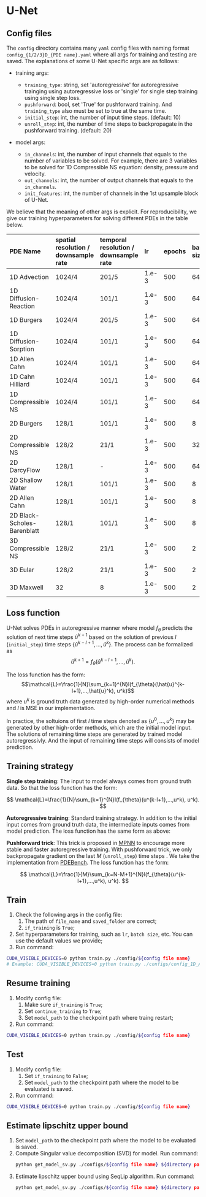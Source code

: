 # U-Net

## Config files

The `config` directory contains many `yaml` config files with naming format `config_{1/2/3}D_{PDE name}.yaml` where all args for training and testing are saved. The explanations of some U-Net specific args are as follows:

* training args:
    * `training_type`: string, set 'autoregressive' for autoregressive trainging using autoregressive loss or 'single' for single step training using single step loss.
    * `pushforward`: bool, set 'True' for pushforward training. And `training_type` also must be set to true at the same time.
    * `initial_step`: int, the number of input time steps. (default: 10)
    * `unroll_step`: int, the number of time steps to backpropagate in the pushforward training. (default: 20)

* model args:
    * `in_channels`: int, the number of input channels that equals to the number of variables to be solved. For example, there are 3 variables to be solved for 1D Compressible NS equation: density, pressure and velocity.
    * `out_channels`: int, the number of output channels that equals to the `in_channels`.
    * `init_features`: int, the number of channels in the 1st upsample block of U-Net.

We believe that the meaning of other args is explicit. For reproducibility, we give our training hyperparameters for solving different PDEs in the table below.

| PDE Name                    | spatial resolution / downsample rate | temporal resolution / downsample rate | lr    | epochs | batch size | weight decay | initial step | unroll step |
| :-------------------------- | :---------------------- | :----------------------- | :---- | :----- | :--------- | :----------- | :----------- | :---------- |
| 1D Advection                | 1024/4                  | 201/5                    | 1.e-3 | 500    | 64         | 1.e-4        | 10           | 20          |
| 1D Diffusion-Reaction       | 1024/4                  | 101/1                    | 1.e-3 | 500    | 64         | 1.e-4        | 10           | 20          |
| 1D Burgers                  | 1024/4                  | 201/5                    | 1.e-3 | 500    | 64         | 1.e-4        | 10           | 20          |
| 1D Diffusion-Sorption       | 1024/4                  | 101/1                    | 1.e-3 | 500    | 64         | 1.e-4        | 10           | 20          |
| 1D Allen Cahn               | 1024/4                  | 101/1                    | 1.e-3 | 500    | 64         | 1.e-4        | 10           | 20          |
| 1D Cahn Hilliard            | 1024/4                  | 101/1                    | 1.e-3 | 500    | 64         | 1.e-4        | 10           | 20          |
| 1D Compressible NS          | 1024/4                  | 101/1                    | 1.e-3 | 500    | 64         | 1.e-4        | 10           | 20          |
| 2D Burgers                  | 128/1                   | 101/1                    | 1.e-3 | 500    | 8          | 1.e-4        | 10           | 20          |
| 2D Compressible NS          | 128/2                   | 21/1                     | 1.e-3 | 500    | 32         | 1.e-4        | 10           | 20          |
| 2D DarcyFlow                | 128/1                   | -                        | 1.e-3 | 500    | 64         | 1.e-4        | 1            | 1           |
| 2D Shallow Water            | 128/1                   | 101/1                    | 1.e-3 | 500    | 8          | 1.e-4        | 10           | 20          |
| 2D Allen Cahn               | 128/1                   | 101/1                    | 1.e-3 | 500    | 8          | 1.e-4        | 10           | 20          |
| 2D Black-Scholes-Barenblatt | 128/1                   | 101/1                    | 1.e-3 | 500    | 8          | 1.e-4        | 10           | 20          |
| 3D Compressible NS          | 128/2                   | 21/1                     | 1.e-3 | 500    | 2          | 1.e-4        | 10           | 20          |
| 3D Eular                    | 128/2                   | 21/1                     | 1.e-3 | 500    | 2          | 1.e-4        | 10           | 20          |
| 3D Maxwell                  | 32                      | 8                        | 1.e-3 | 500    | 2          | 1.e-4        | 2            | -           |

## Loss function

U-Net solves PDEs in autoregressive manner where model $f_{\theta}$ predicts the solution of next time steps $\hat{u}^{k+1}$ based on the solution of previous $l$ (`initial_step`) time steps $\{\hat{u}^{k-l+
1},...,\hat{u}^k\}$. The process can be formalized as 
$$
\hat{u}^{k+1} = f_{\theta}(\hat{u}^{k-l+1},...,\hat{u}^k).
$$

The loss function has the form:
 $$\mathcal{L}=\frac{1}{N}\sum_{k=1}^{N}l(f_{\theta}(\hat{u}^{k-l+1},...,\hat{u}^k), u^k)$$ 
where $u^{k}$ is ground truth data generated by high-order numerical methods and $l$ is MSE in our implementation.

In practice, the soltuions of first $l$ time steps denoted as $\{u^0,...,u^k\}$ may be generated by other high-order methods, which are the initial model input. The solutions of remaining time steps are generated by trained model autoregressivly. And the input of remaining time steps will consists of model prediction.

## Training strategy

**Single step training**: The input to model always comes from ground truth data. So that the loss function has the form:

$$
\mathcal{L}=\frac{1}{N}\sum_{k=1}^{N}l(f_{\theta}(u^{k-l+1},...,u^k), u^k).
$$

**Autoregressive training**: Standard training strategy. In addition to the initial input comes from ground truth data, the intermediate inputs comes from model prediction. The loss function has the same form as above:

**Pushforward trick**: This trick is proposed in [MPNN](https://arxiv.org/abs/2202.03376) to encourage more stable and faster autoregressive training. With pushforward trick, we only backpropagate gradient on the last $M$ (`unroll_step`) time steps . We take the implementation from [PDEBench](https://arxiv.org/abs/2210.07182). The loss function has the form:

$$
\mathcal{L}=\frac{1}{M}\sum_{k=N-M+1}^{N}l(f_{\theta}(u^{k-l+1},...,u^k), u^k).
$$

## Train

1. Check the following args in the config file:
    1. The path of `file_name` and `saved_folder` are correct;
    2. `if_training` is `True`;
2. Set hyperparameters for training, such as `lr`, `batch size`, etc. You can use the default values we provide;
3. Run command:
```bash
CUDA_VISIBLE_DEVICES=0 python train.py ./config/${config file name}
# Example: CUDA_VISIBLE_DEVICES=0 python train.py ./configs/config_1D_Advection.yaml
```

## Resume training

1. Modify config file:
    1. Make sure `if_training` is `True`;
    2. Set `continue_training` to `True`;
    3. Set `model_path` to the checkpoint path where traing restart;
2. Run command:
```bash
CUDA_VISIBLE_DEVICES=0 python train.py ./config/${config file name}
```

## Test

1. Modify config file:
    1. Set `if_training` to `False`;
    2. Set `model_path` to the checkpoint path where the model to be evaluated is saved.
2. Run command:
```bash
CUDA_VISIBLE_DEVICES=0 python train.py ./config/${config file name}
```

## Estimate lipschitz upper bound

1. Set `model_path` to the checkpoint path where the model to be evaluated is saved.
2. Compute Singular value decomposition (SVD) for model. Run command:
    ```bash
    python get_model_sv.py ./configs/${config file name} ${directory path to save results}
    ```
3. Estimate lipschitz upper bound using SeqLip algorithm. Run command:
    ```bash
    python get_model_sv.py ./configs/${config file name} ${directory path to save results} --n_sv 1
    ```